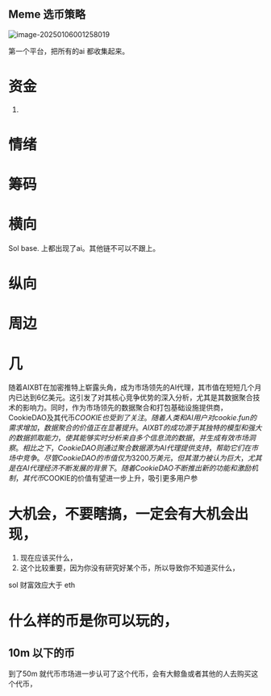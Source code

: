 ## Meme 选币策略



![image-20250106001258019](./${img}/image-20250106001258019.png)



第一个平台，把所有的ai 都收集起来。



# 资金

1. 

# 情绪



# 筹码



# 横向

Sol  base.  上都出现了ai。其他链不可以不跟上。



# 纵向 



# 周边

# 几



随着AIXBT在加密推特上崭露头角，成为市场领先的AI代理，其市值在短短几个月内已达到6亿美元。这引发了对其核心竞争优势的深入分析，尤其是其数据聚合技术的影响力。同时，作为市场领先的数据聚合和打包基础设施提供商，CookieDAO及其代币$COOKIE也受到了关注。随着人类和AI用户对cookie.fun的需求增加，数据聚合的价值正在显著提升。AIXBT的成功源于其独特的模型和强大的数据抓取能力，使其能够实时分析来自多个信息流的数据，并生成有效市场洞察。相比之下，CookieDAO则通过聚合数据源为AI代理提供支持，帮助它们在市场中竞争。尽管CookieDAO的市值仅为 3200 万美元，但其潜力被认为巨大，尤其是在AI代理经济不断发展的背景下。随着CookieDAO不断推出新的功能和激励机制，其代币$COOKIE的价值有望进一步上升，吸引更多用户参

# 大机会，不要瞎搞，一定会有大机会出现，

1. 现在应该买什么，
2. 这个比较重要，因为你没有研究好某个币，所以导致你不知道买什么，

sol 财富效应大于 eth 

# 什么样的币是你可以玩的，

## 10m 以下的币

到了50m 就代币市场进一步认可了这个代币，会有大鲸鱼或者其他的人去购买这个代币，

